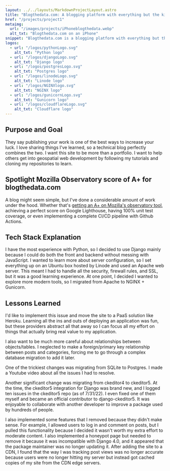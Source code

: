 ```yaml
---
layout: ../../layouts/MarkdownProjectLayout.astro
title: "Blogthedata.com: A blogging platform with everything but the kitchen sink."
href: "/projects/project1"
metaimg: 
  url: "/images/projects/iPhoneblogthedata.webp"
  alt_txt: "Blogthedata.com on an iPhone"
snippet: "Blogthedata.com is a blogging platform with everything but the kitchen sink. It is a full-stack web application that I built from scratch using the Django web framework and a variety of other technologies."
logos:
  - url: "/logos/pythonLogo.svg"
    alt_txt: "Python logo"
  - url: "/logos/djangoLogo.svg"
    alt_txt: "Django logo"
  - url: "/logos/postgresLogo.svg"
    alt_txt: "Postgres logo"
  - url: "/logos/linodeLogo.svg"
    alt_txt: "Linode logo"
  - url: "/logos/NGINXlogo.svg"
    alt_txt: "NGINX logo"
  - url: "/logos/gunicornLogo.svg"
    alt_txt: "Gunicorn logo"
  - url: "/logos/cloudflareLogo.svg"
    alt_txt: "Cloudflare logo"
---
```


## Purpose and Goal

They say publishing your work is one of the best ways to increase your luck. I love sharing things I've learned, so a technical blog perfectly combines the two. I want this site to be more than a portfolio. I want to help others get into geospatial web development by following my tutorials and cloning my repositories to learn.

## Spotlight Mozilla Observatory score of A+ for blogthedata.com

A blog might seem simple, but I've done a considerable amount of work under the hood. Whether that's [getting an A+ on Mozilla's observatory tool](https://blogthedata.com/post/how-to-get-a-perfect-mozilla-observatory-score/), achieving a perfect score on Google Lighthouse, having 100% unit test coverage, or even implementing a complete CI/CD pipeline with Github Actions.

## Tech Stack Explanation

I have the most experience with Python, so I decided to use Django mainly because I could do both the front and backend without messing with JavaScript. I wanted to learn more about server configuration, so I set everything up on an Ubuntu box hosted by Linode and used an Apache web server. This meant I had to handle all the security, firewall rules, and SSL, but it was a good learning experience. At one point, I decided I wanted to explore more modern tools, so I migrated from Apache to NGINX + Gunicorn.

## Lessons Learned

I'd like to implement this issue and move the site to a PaaS solution like Heroku. Learning all the ins and outs of deploying an application was fun, but these providers abstract all that away so I can focus all my effort on things that actually bring real value to my application.

I also want to be much more careful about relationships between objects/tables. I neglected to make a foreign/primary key relationship between posts and categories, forcing me to go through a complex database migration to add it later. 

One of the trickiest changes was migrating from SQLite to Postgres. I made a Youtube video about all the issues I had to resolve.

Another significant change was migrating from ckeditor4 to ckeditor5. At the time, the ckeditor5 integration for Django was brand new, and I logged ten issues in the ckeditor5 repo (as of 7/31/22). I even fixed one of them myself and became an official contributor to django-ckeditor5. It was enjoyable to collaborate with another developer to improve a package used by hundreds of people.

I also implemented some features that I removed because they didn't make sense. For example, I allowed users to log in and comment on posts, but I pulled this functionality because I decided it wasn't worth my extra effort to moderate content. I also implemented a honeypot page but needed to remove it because it was incompatible with Django 4.0, and it appeared that the package maintainer was no longer updating it. After adding the site to a CDN, I found that the way I was tracking post views was no longer accurate because users were no longer hitting my server but instead got cached copies of my site from the CDN edge servers. 

